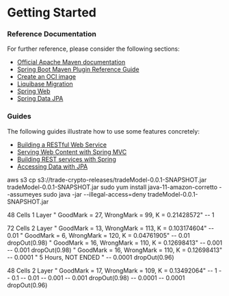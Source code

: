 # Getting Started

### Reference Documentation

For further reference, please consider the following sections:

* [Official Apache Maven documentation](https://maven.apache.org/guides/index.html)
* [Spring Boot Maven Plugin Reference Guide](https://docs.spring.io/spring-boot/docs/3.1.5/maven-plugin/reference/html/)
* [Create an OCI image](https://docs.spring.io/spring-boot/docs/3.1.5/maven-plugin/reference/html/#build-image)
* [Liquibase Migration](https://docs.spring.io/spring-boot/docs/3.1.5/reference/htmlsingle/index.html#howto.data-initialization.migration-tool.liquibase)
* [Spring Web](https://docs.spring.io/spring-boot/docs/3.1.5/reference/htmlsingle/index.html#web)
* [Spring Data JPA](https://docs.spring.io/spring-boot/docs/3.1.5/reference/htmlsingle/index.html#data.sql.jpa-and-spring-data)

### Guides

The following guides illustrate how to use some features concretely:

* [Building a RESTful Web Service](https://spring.io/guides/gs/rest-service/)
* [Serving Web Content with Spring MVC](https://spring.io/guides/gs/serving-web-content/)
* [Building REST services with Spring](https://spring.io/guides/tutorials/rest/)
* [Accessing Data with JPA](https://spring.io/guides/gs/accessing-data-jpa/)

aws s3 cp s3://trade-crypto-releases/tradeModel-0.0.1-SNAPSHOT.jar tradeModel-0.0.1-SNAPSHOT.jar
sudo yum install java-11-amazon-corretto --assumeyes
sudo java -jar --illegal-access=deny tradeModel-0.0.1-SNAPSHOT.jar

48 Cells 1 Layer
" GoodMark = 27, WrongMark = 99, K = 0.21428572"      -- 1


72 Cells 2 Layer
" GoodMark = 13, WrongMark = 113, K = 0.103174604"    -- 0.01
" GoodMark = 6, WrongMark = 120, K = 0.04761905"      -- 0.01        dropOut(0.98)
" GoodMark = 16, WrongMark = 110, K = 0.12698413"     -- 0.001
                                                      -- 0.001       dropOut(0.98)
" GoodMark = 16, WrongMark = 110, K = 0.12698413"     -- 0.0001
" 5 Hours, NOT ENDED                            "     -- 0.0001      dropOut(0.96)


48 Cells 2 Layer
" GoodMark = 17, WrongMark = 109, K = 0.13492064"     -- 1
                                                      -- 0.1
                                                      -- 0.01
                                                      -- 0.001
                                                      -- 0.001       dropOut(0.98)
                                                      -- 0.0001 
                                                      -- 0.0001      dropOut(0.96)